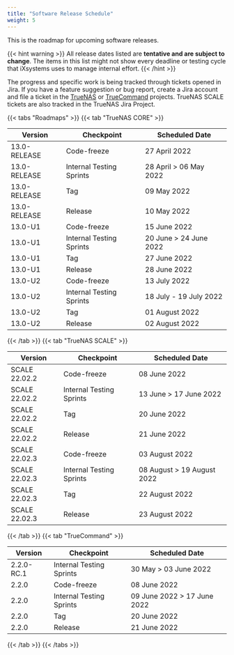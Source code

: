 ```yaml
---
title: "Software Release Schedule"
weight: 5
---
```


This is the roadmap for upcoming software releases.

{{< hint warning >}}
All release dates listed are **tentative and are subject to change**.
The items in this list might not show every deadline or testing cycle that iXsystems uses to manage internal effort.
{{< /hint >}}

The progress and specific work is being tracked through tickets opened in Jira.
If you have a feature suggestion or bug report, create a Jira account and file a ticket in the [TrueNAS](https://jira.ixsystems.com/projects/NAS "TrueNAS Jira Project") or  [TrueCommand](https://jira.ixsystems.com/projects/TC "TrueCommand Jira Project") projects.
TrueNAS SCALE tickets are also tracked in the TrueNAS Jira Project.

{{< tabs "Roadmaps" >}}
{{< tab "TrueNAS CORE" >}}

| Version | Checkpoint | Scheduled Date |
|---------|------------|----------------|
| 13.0-RELEASE | Code-freeze | 27 April 2022 |
| 13.0-RELEASE | Internal Testing Sprints | 28 April > 06 May 2022 |
| 13.0-RELEASE | Tag | 09 May 2022 |
| 13.0-RELEASE | Release | 10 May 2022 |
| 13.0-U1 | Code-freeze | 15 June 2022 |
| 13.0-U1 | Internal Testing Sprints | 20 June > 24 June 2022 |
| 13.0-U1 | Tag | 27 June 2022 |
| 13.0-U1 | Release | 28 June 2022 |
| 13.0-U2 | Code-freeze | 13 July 2022 |
| 13.0-U2 | Internal Testing Sprints | 18 July - 19 July 2022 |
| 13.0-U2 | Tag | 01 August 2022 |
| 13.0-U2 | Release | 02 August 2022 |

{{< /tab >}}
{{< tab "TrueNAS SCALE" >}}

| Version | Checkpoint | Scheduled Date |
|---------|------------|----------------|
| SCALE 22.02.2 | Code-freeze | 08 June 2022 |
| SCALE 22.02.2 | Internal Testing Sprints | 13 June > 17 June 2022 |
| SCALE 22.02.2 | Tag | 20 June 2022 |
| SCALE 22.02.2 | Release | 21 June 2022 |
| SCALE 22.02.3 | Code-freeze | 03 August 2022 |
| SCALE 22.02.3 | Internal Testing Sprints | 08 August > 19 August 2022 |
| SCALE 22.02.3 | Tag | 22 August 2022 |
| SCALE 22.02.3 | Release | 23 August 2022 |

{{< /tab >}}
{{< tab "TrueCommand" >}}

| Version | Checkpoint | Scheduled Date |
|---------|------------|----------------|
| 2.2.0-RC.1 | Internal Testing Sprints | 30 May > 03 June 2022 |
| 2.2.0 | Code-freeze | 08 June 2022 |
| 2.2.0 | Internal Testing Sprints | 09 June 2022 > 17 June 2022 |
| 2.2.0 | Tag | 20 June 2022 |
| 2.2.0 | Release | 21 June 2022 |

{{< /tab >}}
{{< /tabs >}}
